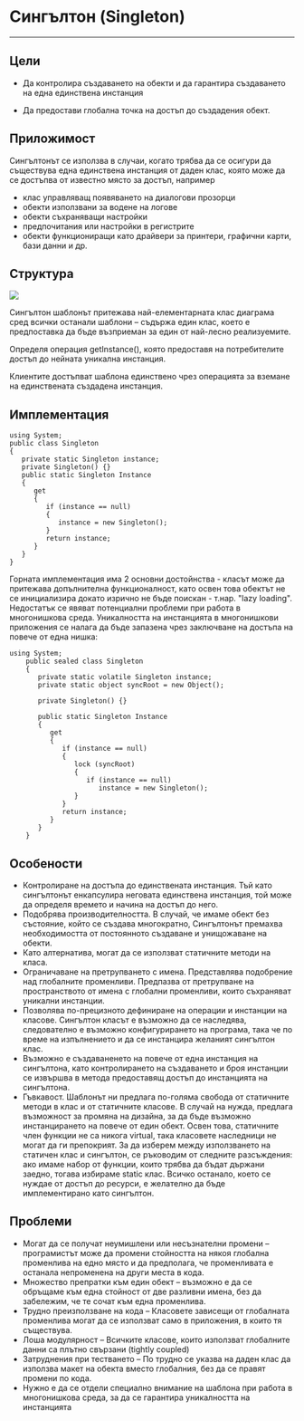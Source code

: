 # Сингълтон (Singleton) #
----------

## Цели ##
- Да контролира създаването на обекти и да гарантира създаването на една единствена инстанция


- Да предостави глобална точка на достъп до създадения обект.

## Приложимост ##

Сингълтонът се използва в случаи, когато трябва да се осигури да съществува една единствена инстанция от даден клас, която може да се достъпва от известно място за достъп, например
 
- клас управляващ появяването на диалогови прозорци
- обекти  използвани за водене на логове
- обекти съхраняващи настройки
- предпочитания или настройки в регистрите
- обекти функциониращи като драйвери за принтери, графични карти, бази данни и др.


## Структура ##
 ![](http://www.oodesign.com/images/design_patterns/creational/singleton_implementation_-_uml_class_diagram.gif)

Сингълтон шаблонът притежава най-елементарната клас диаграма сред всички останали шаблони – съдържа един клас, което е предпоставка да бъде възприеман за един от най-лесно реализуемите.

Определя операция getInstance(), която предоставя на потребителите достъп до нейната уникална инстанция.

Клиентите достъпват шаблона единствено чрез операцията за вземане на единствената създадена инстанция.

## Имплементация

	using System;	
	public class Singleton
	{
	   private static Singleton instance;	
	   private Singleton() {}	
	   public static Singleton Instance
	   {
	      get 
	      {
	         if (instance == null)
	         {
	            instance = new Singleton();
	         }
	         return instance;
	      }
	   }
	}

Горната имплементация има 2 основни достойнства - класът може да притежава допълнителна функционалност, като освен това обектът не се инициализира докато изрично не бъде поискан - т.нар. "lazy loading". Недостатък се явяват потенциални проблеми при работа в многонишкова среда. Уникалността на инстанцията в многонишкови приложения се налага да бъде запазена чрез заключване на достъпа на повече от една нишка:

	using System;
		public sealed class Singleton
		{
		   private static volatile Singleton instance;
		   private static object syncRoot = new Object();
		
		   private Singleton() {}
		
		   public static Singleton Instance
		   {
		      get 
		      {
		         if (instance == null) 
		         {
		            lock (syncRoot) 
		            {
		               if (instance == null) 
		                  instance = new Singleton();
		            }
		         }
		         return instance;
		      }
		   }
		}


## Особености ##
- Контролиране на достъпа до единствената инстанция. Тъй като сингълтонът енкапсулира неговата единствена инстанция, той може да определя времето и начина на достъп до него.
- Подобрява производителността. В случай, че имаме обект без състояние, който се създава многократно, Сингълтонът премахва необходимостта от постоянното създаване и унищожаване на обекти.
- Като алтернатива, могат да се използват статичните методи на класа.
- Ограничаване на претрупването с имена. Представлява подобрение над глобалните променливи. Предпазва от претрупване на пространството от имена с глобални променливи, които съхраняват уникални инстанции.
- Позволява по-прецизното дефиниране на операции и инстанции на класове. Сингълтон класът е възможно да се наследява, следователно е възможно конфигурирането на програма, така че по време на изпълнението и да се инстанцира желаният сингълтон клас. 
- Възможно е създаваненето на повече от една инстанция на сингълтона, като контролирането на създаването и броя инстанции се извършва в метода предоставящ  достъп до инстанцията на сингълтона.
- Гъвкавост. Шаблонът ни предлага по-голяма свобода от статичните методи в клас и от статичните класове. В случай на нужда, предлага възможност за промяна на дизайна, за да бъде възможно инстанцирането на повече от един обект. Освен това, статичните член функции не са никога virtual, така класовете наследници не могат да ги препокрият. За да изберем между използването на статичен клас и сингълтон, се ръководим от следните разсъждения: ако имаме набор от функции, които трябва да бъдат държани заедно, тогава избираме static клас.  Всичко останало, което се нуждае от достъп до ресурси, е желателно да бъде имплементирано като сингълтон. 

## Проблеми ##
- Могат да се получат неумишлени или несъзнателни промени – програмистът може да промени стойността на някоя глобална променлива на едно място и да предполага, че променливата е останала непроменена на други места в кода.
- Множество препратки към един обект – възможно е да се обръщаме към една стойност от две разливни имена, без да забележим, че те сочат към една променлива.
- Трудно преизползване на кода – Класовете зависещи от глобалната променлива могат да се използват само в приложения, в които тя съществува.
- Лоша модулярност – Всичките класове, които използват глобалните данни са плътно свързани (tightly coupled) 
- Затруднения при тестването – По трудно се указва на даден клас да използва макет на обекта вместо глобалния, без да се правят промени по кода. 
- Нужно е да се отдели специално внимание на шаблона при работа в многонишкова среда, за да се гарантира уникалността на инстанцията





